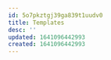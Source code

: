 ```yaml
---
id: 5o7pkztgj39ga839t1uudv0
title: Templates
desc: ''
updated: 1641096442993
created: 1641096442993
---
```



